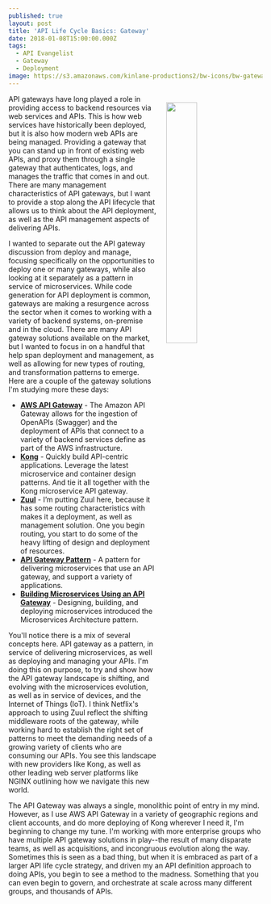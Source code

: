 ```yaml
---
published: true
layout: post
title: 'API Life Cycle Basics: Gateway'
date: 2018-01-08T15:00:00.000Z
tags:
  - API Evangelist
  - Gateway
  - Deployment
image: https://s3.amazonaws.com/kinlane-productions2/bw-icons/bw-gateway.png
---
```

<p><img src="https://s3.amazonaws.com/kinlane-productions2/bw-icons/bw-gateway.png" align="right" width="35%" style="padding: 15px;" /></p>API gateways have long played a role in providing access to backend resources via web services and APIs. This is how web services have historically been deployed, but it is also how modern web APIs are being managed. Providing a gateway that you can stand up in front of existing web APIs, and proxy them through a single gateway that authenticates, logs, and manages the traffic that comes in and out. There are many management characteristics of API gateways, but I want to provide a stop along the API lifecycle that allows us to think about the API deployment, as well as the API management aspects of delivering APIs.

I wanted to separate out the API gateway discussion from deploy and manage, focusing specifically on the opportunities to deploy one or many gateways, while also looking at it separately as a pattern in service of microservices. While code generation for API deployment is common, gateways are making a resurgence across the sector when it comes to working with a variety of backend systems, on-premise and in the cloud. There are many API gateway solutions available on the market, but I wanted to focus in on a handful that help span deployment and management, as well as allowing for new types of routing, and transformation patterns to emerge. Here are a couple of the gateway solutions I'm studying more these days:

- [**AWS API Gateway**](https://aws.amazon.com/api-gateway/) - The Amazon API Gateway allows for the ingestion of OpenAPIs (Swagger) and the deployment of APIs that connect to a variety of backend services define as part of the AWS infrastructure.
- [**Kong**](https://konghq.com/) - Quickly build API-centric applications. Leverage the latest microservice and container design patterns. And tie it all together with the Kong microservice API gateway.
- [**Zuul**](https://github.com/Netflix/zuul) - I’m putting Zuul here, because it has some routing characteristics with makes it a deployment, as well as management solution. One you begin routing, you start to do some of the heavy lifting of design and deployment of resources.
- [**API Gateway Pattern**](http://microservices.io/patterns/apigateway.html) - A pattern for delivering microservices that use an API gateway, and support a variety of applications.
- [**Building Microservices Using an API Gateway**](https://www.nginx.com/blog/building-microservices-using-an-api-gateway/) - Designing, building, and deploying microservices introduced the Microservices Architecture pattern.

You'll notice there is a mix of several concepts here. API gateway as a pattern, in service of delivering microservices, as well as deploying and managing your APIs. I'm doing this on purpose, to try and show how the API gateway landscape is shifting, and evolving with the microservices evolution, as well as in service of devices, and the Internet of Things (IoT). I think Netflix's approach to using Zuul reflect the shifting middleware roots of the gateway, while working hard to establish the right set of patterns to meet the demanding needs of a growing variety of clients who are consuming our APIs. You see this landscape with new providers like Kong, as well as other leading web server platforms like NGINX outlining how we navigate this new world.

The API Gateway was always a single, monolithic point of entry in my mind. However, as I use AWS API Gateway in a variety of geographic regions and client accounts, and do more deploying of Kong wherever I need it, I'm beginning to change my tune. I'm working with more enterprise groups who have multiple API gateway solutions in play--the result of many disparate teams, as well as acquisitions, and incongruous evolution along the way. Sometimes this is seen as a bad thing, but when it is embraced as part of a larger API life cycle strategy, and driven my an API definition approach to doing APIs, you begin to see a method to the madness. Something that you can even begin to govern, and orchestrate at scale across many different groups, and thousands of APIs.

